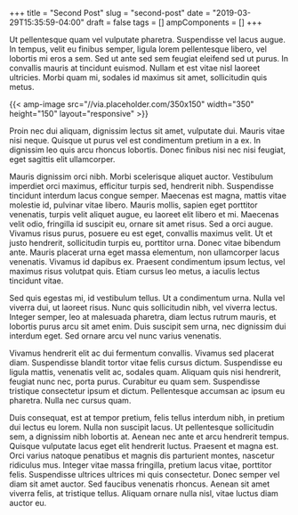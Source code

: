 +++
title = "Second Post"
slug = "second-post"
date = "2019-03-29T15:35:59-04:00"
draft = false
tags = []
ampComponents = []
+++

Ut pellentesque quam vel vulputate pharetra.
Suspendisse vel lacus augue.
In tempus, velit eu finibus semper, ligula lorem pellentesque libero, vel lobortis mi eros a sem.
Sed ut ante sed sem feugiat eleifend sed ut purus.
In convallis mauris at tincidunt euismod.
Nullam et est vitae nisl laoreet ultricies.
Morbi quam mi, sodales id maximus sit amet, sollicitudin quis metus.

<!--more-->

{{< amp-image src="//via.placeholder.com/350x150" width="350" height="150" layout="responsive" >}}

Proin nec dui aliquam, dignissim lectus sit amet, vulputate dui.
Mauris vitae nisi neque.
Quisque ut purus vel est condimentum pretium in a ex.
In dignissim leo quis arcu rhoncus lobortis.
Donec finibus nisi nec nisi feugiat, eget sagittis elit ullamcorper.

Mauris dignissim orci nibh.
Morbi scelerisque aliquet auctor.
Vestibulum imperdiet orci maximus, efficitur turpis sed, hendrerit nibh.
Suspendisse tincidunt interdum lacus congue semper.
Maecenas est magna, mattis vitae molestie id, pulvinar vitae libero.
Mauris mollis, sapien eget porttitor venenatis, turpis velit aliquet augue, eu laoreet elit libero et mi.
Maecenas velit odio, fringilla id suscipit eu, ornare sit amet risus.
Sed a orci augue.
Vivamus risus purus, posuere eu est eget, convallis maximus velit.
Ut et justo hendrerit, sollicitudin turpis eu, porttitor urna.
Donec vitae bibendum ante.
Mauris placerat urna eget massa elementum, non ullamcorper lacus venenatis.
Vivamus id dapibus ex.
Praesent condimentum ipsum lectus, vel maximus risus volutpat quis.
Etiam cursus leo metus, a iaculis lectus tincidunt vitae.

Sed quis egestas mi, id vestibulum tellus.
Ut a condimentum urna.
Nulla vel viverra dui, ut laoreet risus.
Nunc quis sollicitudin nibh, vel viverra lectus.
Integer semper, leo at malesuada pharetra, diam lectus rutrum mauris, et lobortis purus arcu sit amet enim.
Duis suscipit sem urna, nec dignissim dui interdum eget.
Sed ornare arcu vel nunc varius venenatis.

Vivamus hendrerit elit ac dui fermentum convallis.
Vivamus sed placerat diam.
Suspendisse blandit tortor vitae felis cursus dictum.
Suspendisse eu ligula mattis, venenatis velit ac, sodales quam.
Aliquam quis nisi hendrerit, feugiat nunc nec, porta purus.
Curabitur eu quam sem.
Suspendisse tristique consectetur ipsum et dictum.
Pellentesque accumsan ac ipsum eu pharetra.
Nulla nec cursus quam.

Duis consequat, est at tempor pretium, felis tellus interdum nibh, in pretium dui lectus eu lorem.
Nulla non suscipit lacus.
Ut pellentesque sollicitudin sem, a dignissim nibh lobortis at.
Aenean nec ante et arcu hendrerit tempus.
Quisque vulputate lacus eget elit hendrerit luctus.
Praesent et magna est.
Orci varius natoque penatibus et magnis dis parturient montes, nascetur ridiculus mus.
Integer vitae massa fringilla, pretium lacus vitae, porttitor felis.
Suspendisse ultrices ultrices mi quis consectetur.
Donec semper vel diam sit amet auctor.
Sed faucibus venenatis rhoncus.
Aenean sit amet viverra felis, at tristique tellus.
Aliquam ornare nulla nisl, vitae luctus diam auctor eu.